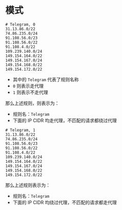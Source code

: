 # 模式
```
# Telegram, 0
31.13.86.0/22
74.86.235.0/24
91.108.56.0/23
91.108.56.0/22
91.108.4.0/22
109.239.140.0/24
149.154.164.0/22
149.154.167.0/24
149.154.168.0/22
149.154.172.0/22
```
- 其中的 `Telegram` 代表了规则名称
- `0` 则表示走代理
- `1` 则表示不走代理

那么上述规则，则表示为：
- 规则名：`Telegram`
- 下面的 IP CIDR 均走代理，不匹配的请求都绕过代理

```
# Telegram, 1
31.13.86.0/22
74.86.235.0/24
91.108.56.0/23
91.108.56.0/22
91.108.4.0/22
109.239.140.0/24
149.154.164.0/22
149.154.167.0/24
149.154.168.0/22
149.154.172.0/22
```
那么上述规则表示为：
- 规则名：`Telegram`
- 下面的 IP CIDR 均绕过代理，不匹配的请求都走代理